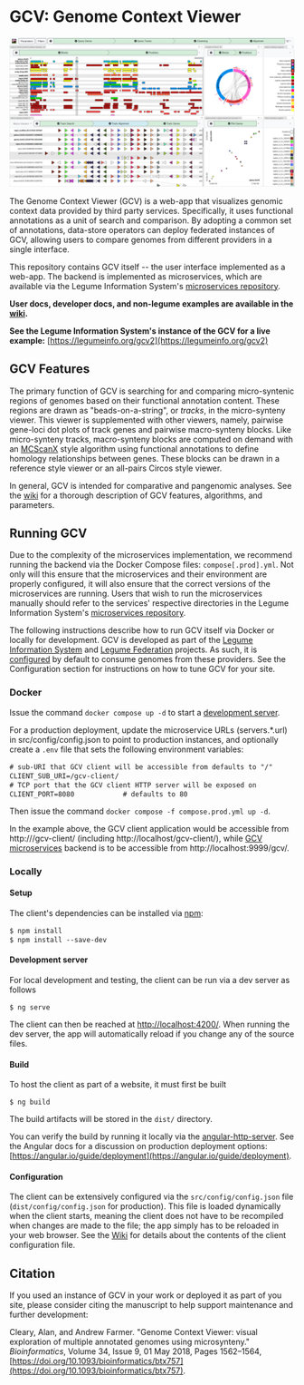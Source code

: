 # GCV: Genome Context Viewer

![Genome Context Viewer screenshot](/doc/img/screenshot.png)

The Genome Context Viewer (GCV) is a web-app that visualizes genomic context data provided by third party services.
Specifically, it uses functional annotations as a unit of search and comparison.
By adopting a common set of annotations, data-store operators can deploy federated instances of GCV, allowing users to compare genomes from different providers in a single interface.

This repository contains GCV itself -- the user interface implemented as a web-app.
The backend is implemented as microservices, which are available via the Legume Information System's [microservices repository](https://github.com/legumeinfo/microservices).

**User docs, developer docs, and non-legume examples are available in the [wiki](https://github.com/legumeinfo/gcv/wiki).**

**See the Legume Information System's instance of the GCV for a live example:** [https://legumeinfo.org/gcv2](https://legumeinfo.org/gcv2)


## GCV Features

The primary function of GCV is searching for and comparing micro-syntenic regions of genomes based on their functional annotation content.
These regions are drawn as "beads-on-a-string", or _tracks_, in the micro-synteny viewer.
This viewer is supplemented with other viewers, namely, pairwise gene-loci dot plots of track genes and pairwise macro-synteny blocks.
Like micro-synteny tracks, macro-synteny blocks are computed on demand with an [MCScanX](https://doi.org/10.1093/nar/gkr1293) style algorithm using functional annotations to define homology relationships between genes.
These blocks can be drawn in a reference style viewer or an all-pairs Circos style viewer.

In general, GCV is intended for comparative and pangenomic analyses.
See the [wiki](https://github.com/legumeinfo/lis_context_viewer/wiki/User-Help) for a thorough description of GCV features, algorithms, and parameters.


## Running GCV

Due to the complexity of the microservices implementation, we recommend running the backend via the Docker Compose files: `compose[.prod].yml`.
Not only will this ensure that the microservices and their environment are properly configured, it will also ensure that the correct versions of the microservices are running.
Users that wish to run the microservices manually should refer to the services' respective directories in the Legume Information System's [microservices repository](https://github.com/legumeinfo/microservices).

The following instructions describe how to run GCV itself via Docker or locally for development.
GCV is developed as part of the [Legume Information System](https://legumeinfo.org/) and [Legume Federation](https://www.legumefederation.org/) projects.
As such, it is [configured](https://github.com/legumeinfo/gcv/wiki/Client-Configuration) by default to consume genomes from these providers.
See the Configuration section for instructions on how to tune GCV for your site.

### Docker

Issue the command `docker compose up -d` to start a [development server](#development-server).

For a production deployment, update the microservice URLs (servers.*.url) in src/config/config.json to point to production instances, and optionally create a `.env` file that sets the following environment variables:

```
# sub-URI that GCV client will be accessible from defaults to "/"
CLIENT_SUB_URI=/gcv-client/
# TCP port that the GCV client HTTP server will be exposed on
CLIENT_PORT=8080            # defaults to 80
```

Then issue the command `docker compose -f compose.prod.yml up -d`.

In the example above, the GCV client application would be accessible from http://<hostname>/gcv-client/ (including http://localhost/gcv-client/), while [GCV microservices](https://github.com/legumeinfo/microservices) backend is to be accessible from http://localhost:9999/gcv/.

### Locally

#### Setup

The client's dependencies can be installed via [npm](https://www.npmjs.com/):

    $ npm install
    $ npm install --save-dev

#### Development server

For local development and testing, the client can be run via a dev server as follows

    $ ng serve

The client can then be reached at [http://localhost:4200/](http://localhost:4200/).
When running the dev server, the app will automatically reload if you change any of the source files.

#### Build

To host the client as part of a website, it must first be built

    $ ng build

The build artifacts will be stored in the `dist/` directory.

You can verify the build by running it locally via the [angular-http-server](https://www.npmjs.com/package/angular-http-server).
See the Angular docs for a discussion on production deployment options: [https://angular.io/guide/deployment](https://angular.io/guide/deployment).

#### Configuration

The client can be extensively configured via the `src/config/config.json` file (`dist/config/config.json` for production).
This file is loaded dynamically when the client starts, meaning the client does not have to be recompiled when changes are made to the file; the app simply has to be reloaded in your web browser.
See the [Wiki](https://github.com/legumeinfo/lis_context_viewer/wiki/Client-Configuration) for details about the contents of the client configuration file.

## Citation
If you used an instance of GCV in your work or deployed it as part of you site, please consider citing the manuscript to help support maintenance and further development:

Cleary, Alan, and Andrew Farmer. "Genome Context Viewer: visual exploration of multiple annotated genomes using microsynteny." _Bioinformatics_, Volume 34, Issue 9, 01 May 2018, Pages 1562&ndash;1564, [https://doi.org/10.1093/bioinformatics/btx757](https://doi.org/10.1093/bioinformatics/btx757).
